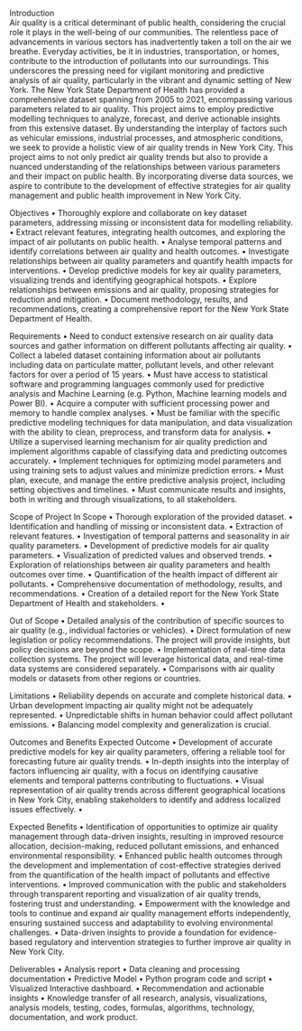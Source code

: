 Introduction  
Air quality is a critical determinant of public health, considering the crucial role it plays in the well-being of our communities. The relentless pace of advancements in various sectors has inadvertently taken a toll on the air we breathe. Everyday activities, be it in industries, transportation, or homes, contribute to the introduction of pollutants into our surroundings. This underscores the pressing need for vigilant monitoring and predictive analysis of air quality, particularly in the vibrant and dynamic setting of New York. The New York State Department of Health has provided a comprehensive dataset spanning from 2005 to 2021, encompassing various parameters related to air quality. This project aims to employ predictive modelling techniques to analyze, forecast, and derive actionable insights from this extensive dataset. By understanding the interplay of factors such as vehicular emissions, industrial processes, and atmospheric conditions, we seek to provide a holistic view of air quality trends in New York City.
This project aims to not only predict air quality trends but also to provide a nuanced understanding of the relationships between various parameters and their impact on public health. By incorporating diverse data sources, we aspire to contribute to the development of effective strategies for air quality management and public health improvement in New York City.

Objectives
•	Thoroughly explore and collaborate on key dataset parameters, addressing missing or inconsistent data for modelling reliability.
•	Extract relevant features, integrating health outcomes, and exploring the impact of air pollutants on public health.
•	Analyse temporal patterns and identify correlations between air quality and health outcomes.
•	Investigate relationships between air quality parameters and quantify health impacts for interventions.
•	Develop predictive models for key air quality parameters, visualizing trends and identifying geographical hotspots.
•	Explore relationships between emissions and air quality, proposing strategies for reduction and mitigation.
•	Document methodology, results, and recommendations, creating a comprehensive report for the New York State Department of Health.

Requirements
•	Need to conduct extensive research on air quality data sources and gather information on different pollutants affecting air quality.
•	Collect a labeled dataset containing information about air pollutants including data on particulate matter, pollutant levels, and other relevant factors for over a period of 15 years.
•	Must have access to statistical software and programming languages commonly used for predictive analysis and Machine Learning (e.g. Python, Machine learning models and Power BI).
•	Acquire a computer with sufficient processing power and memory to handle complex analyses.
•	Must be familiar with the specific predictive modeling techniques for data manipulation, and data visualization with the ability to clean, preprocess, and transform data for analysis.
•	Utilize a supervised learning mechanism for air quality prediction and implement algorithms capable of classifying data and predicting outcomes accurately.
•	Implement techniques for optimizing model parameters and using training sets to adjust values and minimize prediction errors.
•	Must plan, execute, and manage the entire predictive analysis project, including setting objectives and timelines.
•	Must communicate results and insights, both in writing and through visualizations, to all stakeholders.

Scope of Project
In Scope
•	Thorough exploration of the provided dataset.
•	Identification and handling of missing or inconsistent data.
•	Extraction of relevant features.
•	Investigation of temporal patterns and seasonality in air quality parameters.
•	Development of predictive models for air quality parameters.
•	Visualization of predicted values and observed trends.
•	Exploration of relationships between air quality parameters and health outcomes over time.
•	Quantification of the health impact of different air pollutants.
•	Comprehensive documentation of methodology, results, and recommendations.
•	Creation of a detailed report for the New York State Department of Health and stakeholders.
•	

Out of Scope
•	Detailed analysis of the contribution of specific sources to air quality (e.g., individual factories or vehicles).
•	Direct formulation of new legislation or policy recommendations. The project will provide insights, but policy decisions are beyond the scope.
•	Implementation of real-time data collection systems. The project will leverage historical data, and real-time data systems are considered separately.
•	Comparisons with air quality models or datasets from other regions or countries.

Limitations
•	Reliability depends on accurate and complete historical data.
•	Urban development impacting air quality might not be adequately represented.
•	Unpredictable shifts in human behavior could affect pollutant emissions.
•	Balancing model complexity and generalization is crucial.

Outcomes and Benefits
Expected Outcome
•	Development of accurate predictive models for key air quality parameters, offering a reliable tool for forecasting future air quality trends. 
•	In-depth insights into the interplay of factors influencing air quality, with a focus on identifying causative elements and temporal patterns contributing to fluctuations. 
•	Visual representation of air quality trends across different geographical locations in New York City, enabling stakeholders to identify and address localized issues effectively.
•	

Expected Benefits
•	Identification of opportunities to optimize air quality management through data-driven insights, resulting in improved resource allocation, decision-making, reduced pollutant emissions, and enhanced environmental responsibility. 
•	Enhanced public health outcomes through the development and implementation of cost-effective strategies derived from the quantification of the health impact of pollutants and effective interventions. 
•	Improved communication with the public and stakeholders through transparent reporting and visualization of air quality trends, fostering trust and understanding. 
•	Empowerment with the knowledge and tools to continue and expand air quality management efforts independently, ensuring sustained success and adaptability to evolving environmental challenges. 
•	Data-driven insights to provide a foundation for evidence-based regulatory and intervention strategies to further improve air quality in New York City.

Deliverables
•	Analysis report 
•	Data cleaning and processing documentation
•	Predictive Model 
•	Python program code and script
•	Visualized Interactive dashboard. 
•	Recommendation and actionable insights
•	Knowledge transfer of all research, analysis, visualizations, analysis models, testing, codes, formulas, algorithms, technology, documentation, and work product. 



